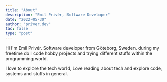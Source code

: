 ```yaml
---
title: "About"
description: "Emil Privér, Software Developer"
date: "2022-05-30"
author: "priver.dev"
tac: false
type: "post"
---
```


Hi I'm Emil Privér. Software developer from Göteborg, Sweden. during my freetime do I code hobby projects and trying different stuffs within the programming world.

I love to explore the tech world, Love reading about tech and explore code, systems and stuffs in general.

